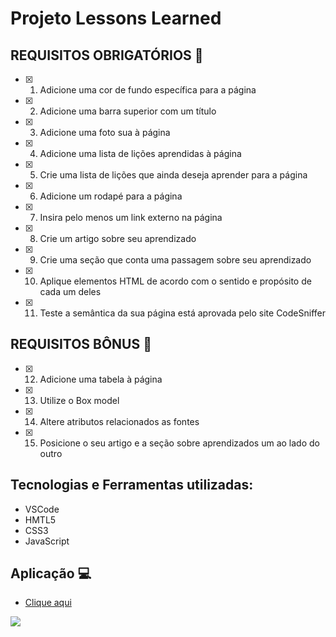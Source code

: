 # Projeto Lessons Learned

## REQUISITOS OBRIGATÓRIOS :robot:

- [x] 1. Adicione uma cor de fundo específica para a página

- [x] 2. Adicione uma barra superior com um título

- [x] 3. Adicione uma foto sua à página

- [x] 4. Adicione uma lista de lições aprendidas à página

- [x] 5. Crie uma lista de lições que ainda deseja aprender para a página

- [x] 6. Adicione um rodapé para a página

- [x] 7. Insira pelo menos um link externo na página

- [x] 8. Crie um artigo sobre seu aprendizado

- [x] 9. Crie uma seção que conta uma passagem sobre seu aprendizado

- [x] 10. Aplique elementos HTML de acordo com o sentido e propósito de cada um deles

- [x] 11. Teste a semântica da sua página está aprovada pelo site CodeSniffer

## REQUISITOS BÔNUS :rocket:

- [x] 12. Adicione uma tabela à página

- [x] 13. Utilize o Box model

- [x] 14. Altere atributos relacionados as fontes

- [x] 15. Posicione o seu artigo e a seção sobre aprendizados um ao lado do outro

## Tecnologias e Ferramentas utilizadas: 
- VSCode
- HMTL5
- CSS3
- JavaScript

## Aplicação :computer: 
- [Clique aqui](https://gustavogss.github.io/project-lessons-learned/)

<img src="https://github.com/gustavogss/project-lessons-learned/blob/main/images/screencapture-gustavogss-github-io-project-lessons-learned-2022-10-29-12_43_39.png" />

